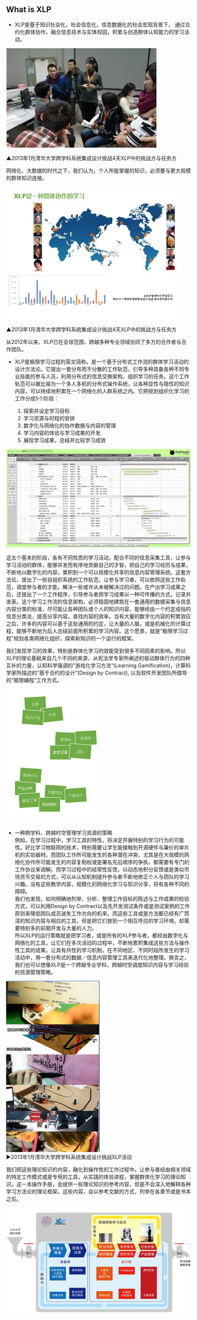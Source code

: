 ## What is XLP

* XLP是基于知识社会化，社会信息化，信息数据化的社会宏观背景下， 通过合约化群体协作，融合信息技术与实体校园，积累与创造群体认知能力的学习活动。

![0](./01.jpg)

▲2013年1月清华大学跨学科系统集成设计挑战4天XLP中的挑战方与任务方

网络化、大数据的时代之下，我们认为，个人所能掌握的知识，必须要与更大规模的群体知识连接。


![0](./02.jpg)

▲2013年1月清华大学跨学科系统集成设计挑战4天XLP中的挑战方与任务方

从2012年以来，XLP已在全球范围、跨越多种专业领域协同了多方的合作者与合作团队。


* XLP是极限学习过程的英文简称。是一个基于分布式工作流的群体学习活动的设计方法论。它提出一套分布而不分散的工作轨范，引导多种具备各种不同专业技能的参与人员，利用分布式的信息交换架构，组织学习的任务。这个工作轨范可以被比喻为一个多人多机的分布式操作系统，让各种显性与隐性的知识内容，可以持续地积累在一个网络化的人群系统之内。它把规划组织化学习的工作分成5个阶段：   

	1. 探索并设定学习目标 
	2. 学习资源与时程的安排 
	3. 数字化与网络化的协作数据与内容的管理 
	4. 学习内容的体验与学习成果的开发 
	5. 展现学习成果，总结并比较学习成效 

![0](./03.jpg)

这五个基本的阶段，各有不同性质的学习活动，配合不同的信息采集工具，让参与学习活动的群体，能够并发而有序地贡献自己的才智，把自己的学习经历与成果，不断地以数字化的内容，累积到一个可以规模化共享的信息内容管理系统。这套方法论，提出了一些自组织系统的工作轨范，让参与学习者，可以依照这些工作轨范，调度参与者的才能，解决一些或许从未被解决过的问题。在产出学习成果之后，还提出了一个工作程序，引导参与者把学习成果以一种可传播的方式，记录并发表。这个学习工作流的信息架构，必须稳固地建筑在一套通用的数据采集与信息内容分类的标准，尽可能让各种团队或个人的知识内容，能够经由一个约定成俗的信息分类法，提高分享内容，查找内容的效率。当有大量的数字化内容的积累效应之后，许多的内容可以基于这些通用的约定，让大量的人脑，或是机械化的计算过程，能够不断地为后人总结前面所积累的学习内容。这个愿景，就是”极限学习过程"规划各类网络化组织，探索新知识的一个运行的框架。

我们发现学习的效果，特别是群体化学习的效能受到很多不同因素的影响。所以XLP的理论基础来自几个不同的来源，从宪法学专家所阐述的驱动群体行为的四种互补的力量，认知科学强调的”游戏化学习方法“(Learning Gamification)，计算科学家所描述的“基于合约的设计”(Design by Contract), 以及软件开发团队所倡导的”极限编程“工作方式。

![0](./04.jpg)

* 一种跨学科、跨越时空管理学习资源的策略  
例如，在学习过程中，学习工具的特性，将决定开展特别的学习行为的可能性。好比学习物联网的技术，特别需要让学生能接触到开源硬件与廉价的单片机的实验器材。而团队工作所可能发生的各种潜在冲突，尤其是在大规模的网络化协作所可能发生的内容复制权或是署名先后顺序的争执，都需要有专门的工作协议来调解。而学习过程中的经常性反馈，以动态地积分反馈或是类似市场货币交易的方式，可以从认知机制提升参与者不断地修正个人与团队的学习兴趣。没有这些教学内容，规模化的网络化学习与知识分享，将有各种不同的障碍。  
我们也发现，如何明确地列举、分析、整理工作目标的陈述与工作成果的检验方式，可以利用Design by Contract以及先开发测试条件或是测试案例的工作原则来降低团队成员迷失工作方向的机率。而这些工具或是方法都已经有广而深的知识内容与相应的工具，但是把它们放到一个相互呼应的学习环境，却需要特别多的前期开发与大量的人力。  
所以XLP的运行策略就是把学习者，或是所有的XLP参与者，都经由数字化与网络化的工具，让它们在多次活动的过程中，不断地累积集成这些方法与操作性工具的成果。让具有共性的学习机制，在不同地区、不同时段所发生的学习活动中，用一套分布式的数据／信息内容管理工具来迭代化地整理。换言之，我们也可以想像XLP是一个跨越专业学科，跨越时空调度知识内容与学习经验的资源管理策略。

![0](./05.jpg)  
►2013年1月清华大学跨学科系统集成设计挑战XLP活动  

我们把这些理论知识的内容，融化到操作性的工作过程中。让参与者经由相关领域的特定工作模式或是专用的工具，从实践的体验进程，掌握群体化学习的理论知识。这一本操作手册，会提供一些理论知识的参考内容，但是不会深入地解释各种学习方法论的理论框架。这些内容，会以参考文献的方式，列举在各章节或是书本之后。


![0](./06.jpg) 
